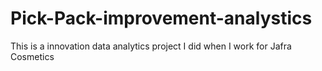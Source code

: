 # Pick-Pack-improvement-analystics
This is a innovation data analytics project I did when I work for Jafra Cosmetics
